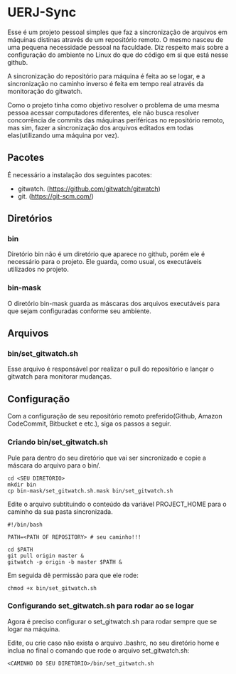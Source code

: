 # UERJ-Sync
Esse é um projeto pessoal simples que faz a sincronização de arquivos em máquinas distinas através de um repositório remoto. O mesmo nasceu de uma pequena necessidade pessoal na faculdade. Diz respeito mais sobre a configuração do ambiente no Linux do que do código em si que está nesse github.

A sincronização do repositório para máquina é feita ao se logar,  e a sincronização no caminho inverso é feita em tempo real através da monitoração do gitwatch.

Como o projeto tinha como objetivo resolver o problema de uma mesma pessoa acessar computadores diferentes, ele não busca resolver concorrência de commits das máquinas periféricas no repositório remoto, mas sim, fazer a sincronização dos arquivos editados em todas elas(utilizando uma máquina por vez).

## Pacotes

É necessário a instalação dos seguintes pacotes:

* gitwatch. (https://github.com/gitwatch/gitwatch)
* git. (https://git-scm.com/)

## Diretórios

### bin
Diretório bin não é um diretório que aparece no github, porém ele é necessário para o projeto. Ele guarda, como usual, os executáveis utilizados no projeto.

### bin-mask
O diretório bin-mask guarda as máscaras dos arquivos executáveis para que sejam configuradas conforme seu ambiente.

## Arquivos

### bin/set_gitwatch.sh
Esse arquivo é responsável por realizar o pull do repositório e lançar o gitwatch para monitorar mudanças.

## Configuração

Com a configuração de seu repositório remoto preferido(Github, Amazon CodeCommit, Bitbucket e etc.), siga os passos a seguir.

### Criando bin/set_gitwatch.sh

Pule para dentro do seu diretório que vai ser sincronizado e copie a máscara do arquivo para o bin/.

    cd <SEU DIRETÓRIO>
    mkdir bin
    cp bin-mask/set_gitwatch.sh.mask bin/set_gitwatch.sh
    
Edite o arquivo subtituindo o conteúdo da variável PROJECT_HOME para o caminho da sua pasta sincronizada.

    #!/bin/bash

    PATH=<PATH OF REPOSITORY> # seu caminho!!!

    cd $PATH
    git pull origin master &
    gitwatch -p origin -b master $PATH &

Em seguida dê permissão para que ele rode:

    chmod +x bin/set_gitwatch.sh

### Configurando set_gitwatch.sh para rodar ao se logar

Agora é preciso configurar o set_gitwatch.sh para rodar sempre que se logar na máquina.

Edite, ou crie caso não exista o arquivo .bashrc, no seu diretório home e inclua no final o comando que rode o arquivo set_gitwatch.sh:

    <CAMINHO DO SEU DIRETÓRIO>/bin/set_gitwatch.sh


    
